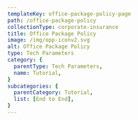 ```yaml
---
templateKey: office-package-policy-page
path: /office-package-policy
collectionType: corporate-insurance
title: Office Package Policy
image: /img/opp-iconv2.svg
alt: Office Package Policy
type: Tech Parameters
category: {
  parentType: Tech Parameters,
  name: Tutorial,
}
subcategories: {
  parentCategory: Tutorial,
  list: [End to End],
}
---
```

